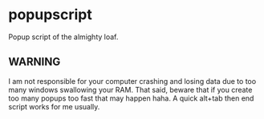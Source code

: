 # popupscript
Popup script of the almighty loaf.

## WARNING
I am not responsible for your computer crashing and losing data due to too many windows swallowing your RAM.
That said, beware that if you create too many popups too fast that may happen haha. A quick alt+tab then end script works for me usually.
